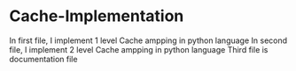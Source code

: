 # Cache-Implementation

In first file, I implement 1 level Cache ampping in python language
In second file, I implement 2 level Cache ampping in python language
Third file is documentation file
